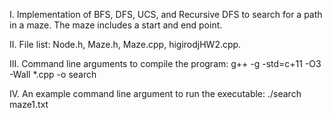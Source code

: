 I. Implementation of BFS, DFS, UCS, and Recursive DFS to search for a path in a maze.
   The maze includes a start and end point.

II. File list: Node.h, Maze.h, Maze.cpp, higirodjHW2.cpp.
 
III. Command line arguments to compile the program: 
     g++ -g -std=c+11 -O3 -Wall *.cpp -o search
     
IV. An example command line argument to run the executable: 
    ./search maze1.txt

  
	
